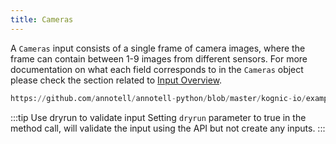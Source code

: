 ```yaml
---
title: Cameras
---
```

A `Cameras` input consists of a single frame of camera images, where the frame can contain between 1-9 images from different sensors. For more documentation on what each field corresponds to in the `Cameras` object please check the section related to [Input Overview](/docs/kognic-io/overview).

```python reference
https://github.com/annotell/annotell-python/blob/master/kognic-io/examples/cameras.py
```

:::tip Use dryrun to validate input
Setting `dryrun` parameter to true in the method call, will validate the input using the API but not create any inputs.
:::

